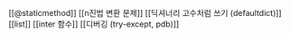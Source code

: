 
[[@staticmethod]]
[[n진법 변환 문제]]
[[딕셔너리 고수처럼 쓰기 (defaultdict)]]
[[list]]
[[inter 함수]]
[[디버깅 (try-except, pdb)]]